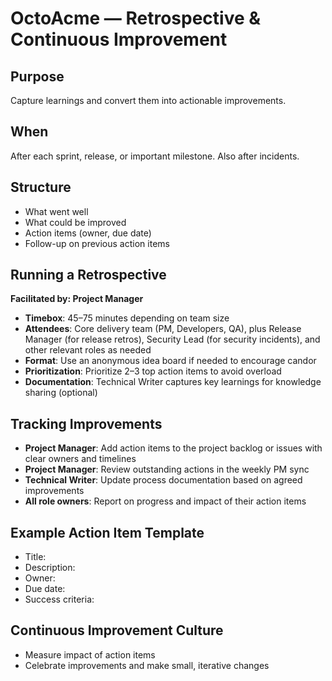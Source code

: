 # OctoAcme — Retrospective & Continuous Improvement

## Purpose
Capture learnings and convert them into actionable improvements.

## When
After each sprint, release, or important milestone. Also after incidents.

## Structure
- What went well
- What could be improved
- Action items (owner, due date)
- Follow-up on previous action items

## Running a Retrospective
**Facilitated by: Project Manager**

- **Timebox**: 45–75 minutes depending on team size
- **Attendees**: Core delivery team (PM, Developers, QA), plus Release Manager (for release retros), Security Lead (for security incidents), and other relevant roles as needed
- **Format**: Use an anonymous idea board if needed to encourage candor
- **Prioritization**: Prioritize 2–3 top action items to avoid overload
- **Documentation**: Technical Writer captures key learnings for knowledge sharing (optional)

## Tracking Improvements
- **Project Manager**: Add action items to the project backlog or issues with clear owners and timelines
- **Project Manager**: Review outstanding actions in the weekly PM sync
- **Technical Writer**: Update process documentation based on agreed improvements
- **All role owners**: Report on progress and impact of their action items

## Example Action Item Template
- Title:
- Description:
- Owner:
- Due date:
- Success criteria:

## Continuous Improvement Culture
- Measure impact of action items
- Celebrate improvements and make small, iterative changes
